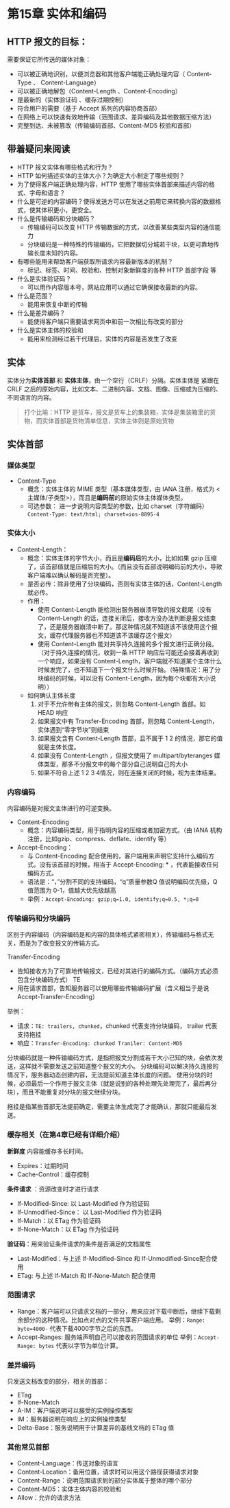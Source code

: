 # 第15章 实体和编码

## HTTP 报文的目标：

需要保证它所传送的媒体对象：

- 可以被正确地识别，以便浏览器和其他客户端能正确处理内容（ Content-Type 、 Content-Language）
- 可以被正确地解包（Content-Length 、Content-Encoding）
- 是最新的（实体验证码 、缓存过期控制）
- 符合用户的需要（基于 Accept 系列的内容协商首部）
- 在网络上可以快速有效地传输（范围请求、差异编码及其他数据压缩方法）
- 完整到达、未被篡改（传输编码首部、Content-MD5 校验和首部）

## 带着疑问来阅读

- HTTP 报文实体有哪些格式和行为？
- HTTP 如何描述实体的主体大小？为确定大小制定了哪些规则？
- 为了使得客户端正确处理内容，HTTP 使用了哪些实体首部来描述内容的格式、字母和语言？
- 什么是可逆的内容编码？使得发送方可以在发送之前用它来转换内容的数据格式，使其体积更小，更安全。
- 什么是传输编码和分块编码？
    - 传输编码可以改变 HTTP 传输数据的方式，以改善某些类型内容的通信能力
    - 分块编码是一种特殊的传输编码，它把数据切分城若干块，以更可靠地传输长度未知的内容。
- 有哪些能用来帮助客户端获取所请求内容最新版本的机制？
    - 标记、标签、时间、校验和、控制对象新鲜度的各种 HTTP 首部字段 等
- 什么是实体验证码？
    - 可以用作内容版本号，网站应用可以通过它确保接收最新的内容。
- 什么是范围？
    - 能用来恢复中断的传输
- 什么是差异编码？
    - 能使得客户端只需要请求网页中和前一次相比有改变的部分
- 什么是实体主体的校验和
    - 能用来检测经过若干代理后，实体的内容是否发生了改变

## 实体

实体分为**实体首部** 和 **实体主体**，由一个空行（CRLF）分隔。实体主体是 紧跟在 CRLF 之后的原始内容，比如文本、二进制内容、文档、图像、压缩或为压缩的、不同语言的内容。

> 打个比喻：HTTP 是货车，报文是货车上的集装箱，实体是集装箱里的货物，而实体首部是货物清单信息，实体主体则是原始货物

## 实体首部

### 媒体类型

- Content-Type
    - 概念：实体主体的 MIME 类型（基本媒体类型，由 IANA 注册，格式为 <主媒体/子类型>），而且是**编码前**的原始实体主体媒体类型。
    - 可选参数： 进一步说明内容类型的参数，比如 charset（字符编码）`Content-Type: text/html; charset=ios-8895-4`

### 实体大小

- Content-Length：
    - 概念：实体主体的字节大小，而且是**编码后**的大小，比如如果 gzip 压缩了，该首部值就是压缩后的大小。（而且没有首部说明编码前的大小，导致客户端难以确认解码是否完整）。
    - 是否必传：除非使用了分块编码，否则有实体主体的话，Content-Length 就必传。
    - 作用：
        - 使用 Content-Length 能检测出服务器崩溃导致的报文截尾（没有 Content-Length 的话，连接关闭后，接收方没办法判断是报文结束了，还是服务器崩溃中断了。那这种情况就不知道该不该使用这个报文，缓存代理服务器也不知道该不该缓存这个报文）
        - 使用 Content-Length 能对共享持久连接的多个报文进行正确分段。（对于持久连接的情况，收到一条 HTTP 响应后可能还会接着再收到一个响应，如果没有 Content-Length，客户端就不知道某个主体什么时候发完了，也不知道下一个报文什么时候开始。（特殊情况：用了分块编码的时候，可以没有 Content-Length，因为每个块都有大小说明））
    - 如何确认主体长度
        1. 对于不允许带有主体的报文，则忽略 Content-Length 首部。如 HEAD 响应
        2. 如果报文中有 Transfer-Encoding 首部，则忽略 Content-Length，实体遇到“零字节块”则结束
        3. 如果报文含有 Content-Length 首部，且不属于 1 2 的情况，那它的值就是主体长度。
        4. 如果没有 Content-Length ，但报文使用了 multipart/byteranges 媒体类型，那多不分报文中的每个部分自己说明自己的大小
        5. 如果不符合上述 1 2 3 4情况，则在连接关闭的时候，视为主体结束。

### 内容编码

内容编码是对报文主体进行的可逆变换。

- Content-Encoding
    - 概念：内容编码类型，用于指明内容的压缩或者加密方式。（由 IANA 机构注册，比如gzip、compress、deflate、identify 等）
- Accept-Encoding：
    - 与 Content-Encoding 配合使用的，客户端用来声明它支持什么编码方式。没有该首部的时候，相当于 Accept-Encoding: * ，代表能接收任何编码方式。
    - 语法是：“，”分割不同的支持编码，“q”质量参数Q 值说明编码优先级，Q 值范围为 0-1，值越大优先级越高
    - 举例：`Accept-Encoding: gzip;q=1.0, identify;q=0.5, *;q=0`

### 传输编码和分块编码

区别于内容编码（内容编码是和内容的具体格式紧密相关），传输编码与格式无关，而是为了改变报文的传输方式。

Transfer-Encoding
- 告知接收方为了可靠地传输报文，已经对其进行的编码方式。（编码方式必须包含分块编码方式）
TE
- 用在请求首部，告知服务器可以使用哪些传输编码扩展（含义相当于是说 Accept-Transfer-Encoding）

举例：

- 请求：`TE: trailers, chunked`，chunked 代表支持分块编码， trailer 代表支持拖挂
- 响应：`Transfer-Encoding: chunked Traniler: Content-MD5`

分块编码就是一种传输编码方式，是指把报文分割成若干大小已知的块，会依次发送，这样就不需要发送之前知道整个报文的大小。
分块编码可以解决持久连接的情况下，服务器动态创建内容，无法提前知道主体长度的问题。
使用分块的时候，必须最后一个作用于报文主体（就是说别的各种处理先处理完了，最后再分块），而且不能重复对分块的报文继续分块。

拖挂是指某些首部无法提前确定，需要主体生成完了才能确认，那就只能最后发送。

### 缓存相关（在第4章已经有详细介绍）

**新鲜度** 内容能缓存多长时间。

- Expires：过期时间
- Cache-Control：缓存控制

**条件请求** ：资源改变时才进行请求

- If-Modified-Since: 以 Last-Modified 作为验证码
- If-Unmodified-Since： 以 Last-Modified 作为验证码
- If-Match：以 ETag 作为验证码
- If-None-Match：以 ETag 作为验证码

**验证码**：用来验证条件请求的条件是否满足的文档属性

- Last-Modified：与上述 If-Modified-Since 和 If-Unmodified-Since配合使用
- ETag: 与上述 If-Match 和 If-None-Match 配合使用

### 范围请求

- Range：客户端可以只请求文档的一部分，用来应对下载中断后，继续下载剩余部分的这种情况。比如点对点的文件共享客户端应用。
举例：`Range: byte=4000-` 代表下载4000字节之后的东西。
- Accept-Ranges: 服务端声明自己可以接收的范围请求的单位
举例：`Accept-Range: bytes` 代表以字节为单位计算。

### 差异编码

只发送文档改变的部分，相关的首部：

- ETag
- If-None-Match
- A-IM：客户端说明可以接受的实例操控类型
- IM：服务器说明在响应上的实例操控类型
- Delta-Base：服务说明用于计算差异的基线文档的 ETag 值

### 其他常见首部

- Content-Language：传送对象的语言
- Content-Location：备用位置，请求时可以用这个路径获得请求对象
- Content-Range：说明范围请求到的部分实体属于整体的哪个部分
- Content-MD5：实体主体内容的校验和
- Allow：允许的请求方法